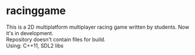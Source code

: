 # racinggame

This is a 2D multiplatform multiplayer racing game written by students. Now it's in development.<br>
Repository doesn't contain files for build.<br>
Using: C++11, SDL2 libs
